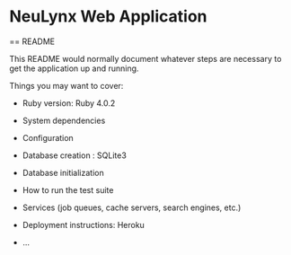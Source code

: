 # NeuLynx Web Application


== README

This README would normally document whatever steps are necessary to get the
application up and running.

Things you may want to cover:

* Ruby version: Ruby 4.0.2

* System dependencies

* Configuration

* Database creation : SQLite3

* Database initialization

* How to run the test suite

* Services (job queues, cache servers, search engines, etc.)

* Deployment instructions: Heroku

* ...



